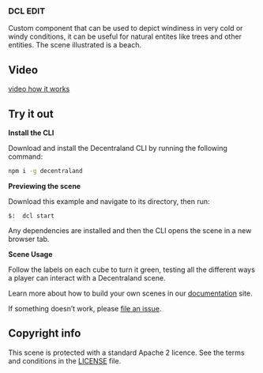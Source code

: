 ### DCL EDIT 
Custom component that can be used to depict windiness in very cold or windy conditions, it can be useful for natural entites like trees and other entities. The scene illustrated is a beach.

## Video
[video how it works](https://drive.google.com/drive/folders/1uuuH0xvDfTo20jxdtDEzdKtBToAXsM5X)

## Try it out

**Install the CLI**

Download and install the Decentraland CLI by running the following command:

```bash
npm i -g decentraland
```

**Previewing the scene**

Download this example and navigate to its directory, then run:

```
$:  dcl start
```

Any dependencies are installed and then the CLI opens the scene in a new browser tab.

**Scene Usage**

Follow the labels on each cube to turn it green, testing all the different ways a player can interact with a Decentraland scene.

Learn more about how to build your own scenes in our [documentation](https://docs.decentraland.org/) site.

If something doesn’t work, please [file an issue](https://github.com/decentraland-scenes/Awesome-Repository/issues/new).

## Copyright info

This scene is protected with a standard Apache 2 licence. See the terms and conditions in the [LICENSE](/LICENSE) file.
